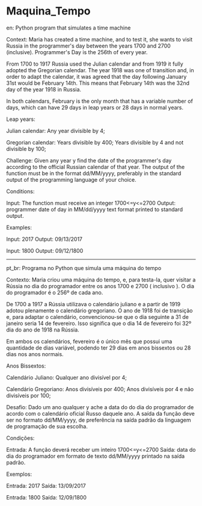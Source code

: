 # Maquina_Tempo

en:
Python program that simulates a time machine

Context:
Maria has created a time machine, and to test it, she wants to visit Russia in the programmer's day between the years 1700 and 2700 (inclusive). Programmer's Day is the 256th of every year.

From 1700 to 1917 Russia used the Julian calendar and from 1919 it fully adopted the Gregorian calendar. The year 1918 was one of transition and, in order to adapt the calendar, it was agreed that the day following January 31st would be February 14th. This means that February 14th was the 32nd day of the year 1918 in Russia.

In both calendars, February is the only month that has a variable number of days, which can have 29 days in leap years or 28 days in normal years.

Leap years:

Julian calendar:
Any year divisible by 4;

Gregorian calendar:
Years divisible by 400;
Years divisible by 4 and not divisible by 100;

Challenge:
Given any year y find the date of the programmer's day according to the official Russian calendar of that year. The output of the function must be in the format dd/MM/yyyy, preferably in the standard output of the programming language of your choice.

Conditions:

Input: The function must receive an integer 1700<=y<=2700
Output: programmer date of day in MM/dd/yyyy text format printed to standard output.

Examples:

Input: 2017
Output: 09/13/2017

Input: 1800
Output: 09/12/1800

----------------------------------------------------------------------------------------------------------------------------------------------------------------------------------------------------------------------------

pt_br:
Programa no Python que simula uma máquina do tempo

Contexto:
Maria criou uma máquina do tempo, e, para testa-la, quer visitar a Rússia no dia do programador entre os anos 1700 e 2700 ( inclusivo ). O dia do programador é o 256º de cada ano.

De 1700 a 1917 a Rússia utilizava o calendário juliano e a partir de 1919 adotou plenamente o calendário gregoriano. O ano de 1918 foi de transição e, para adaptar o calendário, convencionou-se que o dia seguinte a 31 de janeiro seria 14 de fevereiro. Isso significa que o dia 14 de fevereiro foi 32º dia do ano de 1918 na Rússia.

Em ambos os calendários, fevereiro é o único mês que possui uma quantidade de dias variável, podendo ter 29 dias em anos bissextos ou 28 dias nos anos normais.

Anos Bissextos:

Calendário Juliano:
Qualquer ano divisível por 4;

Calendário Gregoriano:
Anos divisíveis por 400;
Anos divisíveis por 4 e não divisíveis por 100;

Desafio:
Dado um ano qualquer y ache a data do do dia do programador de acordo com o calendário oficial Russo daquele ano. A saída da função deve ser no formato dd/MM/yyyy, de preferência na saída padrão da linguagem de programação de sua escolha.

Condições:

Entrada: A função deverá receber um inteiro 1700<=y<=2700
Saída: data do dia do programador em formato de texto dd/MM/yyyy printado na saída padrão.

Exemplos:

Entrada: 2017
Saída: 13/09/2017

Entrada: 1800
Saída: 12/09/1800
